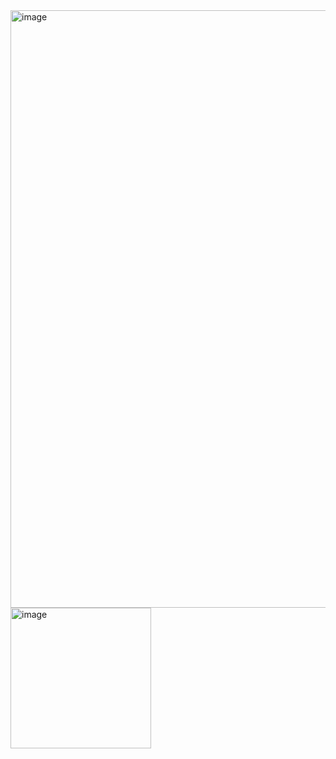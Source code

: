 <img width="956" alt="image" src="https://github.com/user-attachments/assets/8dbb1244-c8ec-4881-8cdc-cae0cbd06eb2" />
<img width="225" alt="image" src="https://github.com/user-attachments/assets/297527cc-eec9-4cd4-af53-eca984c671b6" />


